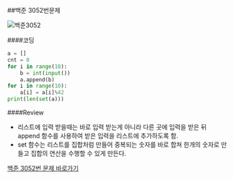 ##백준 3052번문제

![백준3052](https://user-images.githubusercontent.com/95129943/184303887-a47328bd-6171-434b-8223-850906e972e2.png)



####코딩
```py
a = []
cnt = 0
for i in range(10):
    b = int(input())
    a.append(b)
for i in range(10):
    a[i] = a[i]%42
print(len(set(a)))
```
####Review
- 리스트에 입력 받을때는 바로 입력 받는게 아니라 다른 곳에 입력을 받은 뒤 append 함수를 사용하여 받은 입력을 리스트에 추가하도록 함.
- set 함수는 리스트를 집합처럼 만들어 중복되는 숫자를 바로 합쳐 한개의 숫자로 만들고 집합의 연산을 수행할 수 있게 만든다.

[백준 3052번 문제 바로가기](https://www.acmicpc.net/problem/3052)
